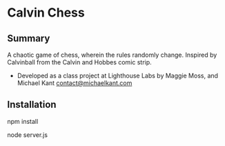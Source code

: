 # Calvin Chess

## Summary
A chaotic game of chess, wherein the rules randomly change. Inspired by Calvinball from the Calvin and Hobbes comic strip.

- Developed as a class project at Lighthouse Labs by Maggie Moss, and Michael Kant <contact@michaelkant.com>

## Installation 

npm install

node server.js
